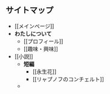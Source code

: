 ## サイトマップ
- [[メインページ]]
- **わたしについて**
	- [[プロフィール]]
	- [[趣味・興味]]
- [[小説]]
	- **短編**
		- [[永生花]]
		- [[リャプノフのコンチェルト]]
	-
